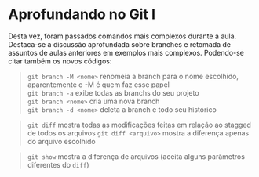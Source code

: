 # Aprofundando no Git I

Desta vez, foram passados comandos mais complexos durante a aula. Destaca-se a discussão aprofundada sobre branches e retomada de assuntos de aulas anteriores em exemplos mais complexos. Podendo-se citar também os novos códigos:

>`git branch -M <nome>` renomeia a branch para o nome escolhido, aparentemente o -M é quem faz esse papel<br>
>`git branch -a` exibe todas as branchs do seu projeto<br>
>`git branch <nome>` cria uma nova branch<br>
>`git branch -d <nome>` deleta a branch e todo seu histórico

>`git diff` mostra todas as modificações feitas em relação ao stagged de todos os arquivos
>`git diff <arquivo>` mostra a diferença apenas do arquivo escolhido

>`git show` mostra a diferença de arquivos (aceita alguns parâmetros diferentes do `diff`)
